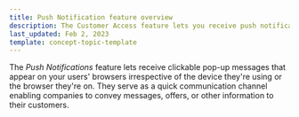 ```yaml
---
title: Push Notification feature overview
description: The Customer Access feature lets you receive push notifications
last_updated: Feb 2, 2023
template: concept-topic-template
---
```


The *Push Notifications* feature lets receive clickable pop-up messages that appear on your users' browsers irrespective of the device they're using or the browser they're on. 
They serve as a quick communication channel enabling companies to convey messages, offers, or other information to their customers.